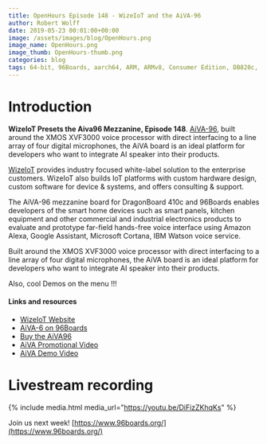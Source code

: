 ```yaml
---
title: OpenHours Episode 148 - WizeIoT and the AiVA-96
author: Robert Wolff
date: 2019-05-23 00:01:00+00:00
image: /assets/images/blog/OpenHours.png
image_name: OpenHours.png
image_thumb: OpenHours-thumb.png
categories: blog
tags: 64-bit, 96Boards, aarch64, ARM, ARMv8, Consumer Edition, DB820c, Rock960, Hikey960, enterprise edition, product, single board computer, linaro, linux, open source, openhours, robert wolff, podcast, technology, tech, computer, hardware, software, groupgets, qwerty, embedded, crowd fund, mezzanine, community, firmware, bootloaders, security, laptop, wizeiot, iot, aiva
---
```


# Introduction

**WizeIoT Presets the Aiva96 Mezzanine, Episode 148**. [AiVA-96](https://www.96boards.org/product/aiva-96/), built around the XMOS XVF3000 voice processor with direct interfacing to a line array of four digital microphones, the AiVA board is an ideal platform for developers who want to integrate AI speaker into their products.

[WizeIoT](https://wizeiot.com) provides industry focused white-label solution to the enterprise customers. WizeIoT also builds IoT platforms with custom hardware design, custom software for device & systems, and offers consulting & support.

The AiVA-96 mezzanine board for DragonBoard 410c and 96Boards enables developers of the smart home devices such as smart panels, kitchen equipment and other commercial and industrial electronics products to evaluate and prototype far-field hands-free voice interface using Amazon Alexa, Google Assistant, Microsoft Cortana, IBM Watson voice service.

Built around the XMOS XVF3000 voice processor with direct interfacing to a line array of four digital microphones, the AiVA board is an ideal platform for developers who want to integrate AI speaker into their products.

Also, cool Demos on the menu !!!

#### Links and resources

- [WizeIoT Website](https://wizeiot.com/)
- [AiVA-6 on 96Boards](https://www.96boards.org/product/aiva-96/)
- [Buy the AiVA96](https://www.arrow.com/en/products/aiva-96/wizeiot-inc)
- [AiVA Promotional Video](https://youtu.be/U1GlrSje5cc)
- [AiVA Demo Video](https://youtu.be/s8YHpDNfv0A)

# Livestream recording

{% include media.html media_url="https://youtu.be/DiFizZKhqKs" %}

Join us next week! [https://www.96boards.org/](https://www.96boards.org/)
